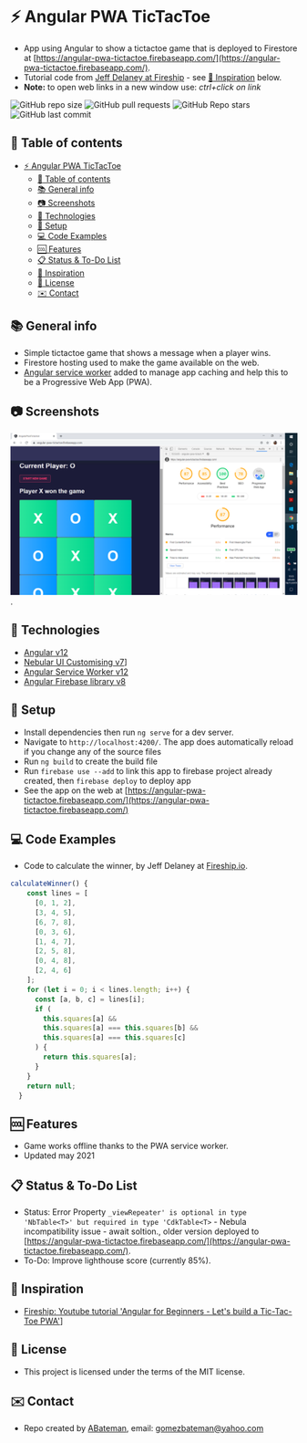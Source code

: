 # :zap: Angular PWA TicTacToe

* App using Angular to show a tictactoe game that is deployed to Firestore at [https://angular-pwa-tictactoe.firebaseapp.com/](https://angular-pwa-tictactoe.firebaseapp.com/).
* Tutorial code from [Jeff Delaney at Fireship](https://fireship.io/) - see [:clap: Inspiration](#clap-inspiration) below.
* **Note:** to open web links in a new window use: _ctrl+click on link_

![GitHub repo size](https://img.shields.io/github/repo-size/AndrewJBateman/angular-pwa-game?style=plastic)
![GitHub pull requests](https://img.shields.io/github/issues-pr/AndrewJBateman/angular-pwa-game?style=plastic)
![GitHub Repo stars](https://img.shields.io/github/stars/AndrewJBateman/angular-pwa-game?style=plastic)
![GitHub last commit](https://img.shields.io/github/last-commit/AndrewJBateman/angular-pwa-game?style=plastic)

## :page_facing_up: Table of contents

* [:zap: Angular PWA TicTacToe](#zap-angular-pwa-tictactoe)
  * [:page_facing_up: Table of contents](#page_facing_up-table-of-contents)
  * [:books: General info](#books-general-info)
  * [:camera: Screenshots](#camera-screenshots)
  * [:signal_strength: Technologies](#signal_strength-technologies)
  * [:floppy_disk: Setup](#floppy_disk-setup)
  * [:computer: Code Examples](#computer-code-examples)
  * [:cool: Features](#cool-features)
  * [:clipboard: Status & To-Do List](#clipboard-status--to-do-list)
  * [:clap: Inspiration](#clap-inspiration)
  * [:file_folder: License](#file_folder-license)
  * [:envelope: Contact](#envelope-contact)

## :books: General info

* Simple tictactoe game that shows a message when a player wins.
* Firestore hosting used to make the game available on the web.
* [Angular service worker](https://angular.io/guide/service-worker-intro) added to manage app caching and help this to be a Progressive Web App (PWA).

## :camera: Screenshots

![Example screenshot](./img/game.png).

## :signal_strength: Technologies

* [Angular v12](https://angular.io/)
* [Nebular UI Customising v7](https://akveo.github.io/nebular/)]
* [Angular Service Worker v12](https://github.com/angular/angular)
* [Angular Firebase library v8](https://www.npmjs.com/package/@angular/fire)

## :floppy_disk: Setup

* Install dependencies then run `ng serve` for a dev server.
* Navigate to `http://localhost:4200/`. The app does automatically reload if you change any of the source files
* Run `ng build` to create the build file
* Run `firebase use --add` to link this app to firebase project already created, then `firebase deploy` to deploy app
* See the app on the web at [https://angular-pwa-tictactoe.firebaseapp.com/](https://angular-pwa-tictactoe.firebaseapp.com/)

## :computer: Code Examples

* Code to calculate the winner, by Jeff Delaney at [Fireship.io](https://fireship.io/).

```typescript
calculateWinner() {
    const lines = [
      [0, 1, 2],
      [3, 4, 5],
      [6, 7, 8],
      [0, 3, 6],
      [1, 4, 7],
      [2, 5, 8],
      [0, 4, 8],
      [2, 4, 6]
    ];
    for (let i = 0; i < lines.length; i++) {
      const [a, b, c] = lines[i];
      if (
        this.squares[a] &&
        this.squares[a] === this.squares[b] &&
        this.squares[a] === this.squares[c]
      ) {
        return this.squares[a];
      }
    }
    return null;
  }
```

## :cool: Features

* Game works offline thanks to the PWA service worker.
* Updated may 2021

## :clipboard: Status & To-Do List

* Status: Error Property `_viewRepeater' is optional in type 'NbTable<T>' but required in type 'CdkTable<T>` - Nebula incompatibility issue - await soltion., older version deployed to [https://angular-pwa-tictactoe.firebaseapp.com/](https://angular-pwa-tictactoe.firebaseapp.com/).
* To-Do: Improve lighthouse score (currently 85%).

## :clap: Inspiration

* [Fireship: Youtube tutorial 'Angular for Beginners - Let's build a Tic-Tac-Toe PWA'](https://www.youtube.com/watch?v=G0bBLvWXBvc)]

## :file_folder: License

* This project is licensed under the terms of the MIT license.

## :envelope: Contact

* Repo created by [ABateman](https://github.com/AndrewJBateman), email: gomezbateman@yahoo.com
